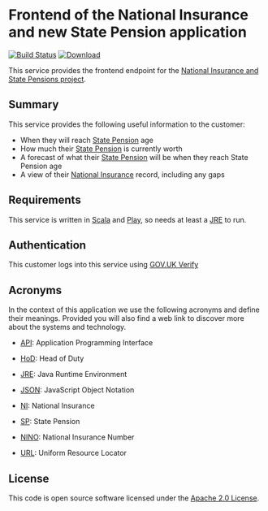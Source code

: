 Frontend of the National Insurance and new State Pension application
====================================================================

[![Build Status](https://travis-ci.org/hmrc/nisp-frontend.svg)](https://travis-ci.org/hmrc/nisp-frontend) [ ![Download](https://api.bintray.com/packages/hmrc/releases/nisp-frontend/images/download.svg) ](https://bintray.com/hmrc/releases/nisp-frontend/_latestVersion)

This service provides the frontend endpoint for the [National Insurance and State Pensions project](https://github.com/hmrc/nisp).

Summary
-----------

This service provides the following useful information to the customer:

* When they will reach [State Pension] age
* How much their [State Pension] is currently worth
* A forecast of what their [State Pension] will be when they reach State Pension age
* A view of their [National Insurance] record, including any gaps

Requirements
------------

This service is written in [Scala](http://www.scala-lang.org/) and [Play](http://playframework.com/), so needs at least a [JRE] to run.


Authentication
------------

This customer logs into this service using [GOV.UK Verify](https://www.gov.uk/government/publications/introducing-govuk-verify/introducing-govuk-verify)


Acronyms
---

In the context of this application we use the following acronyms and define their
meanings. Provided you will also find a web link to discover more about the systems
and technology.

* [API]: Application Programming Interface

* [HoD]: Head of Duty

* [JRE]: Java Runtime Environment

* [JSON]: JavaScript Object Notation

* [NI]: National Insurance

* [SP]: State Pension

* [NINO]: National Insurance Number

* [URL]: Uniform Resource Locator


License
---

This code is open source software licensed under the [Apache 2.0 License]("http://www.apache.org/licenses/LICENSE-2.0.html").


[NPS]: http://www.publications.parliament.uk/pa/cm201012/cmselect/cmtreasy/731/73107.htm
[HoD]: http://webarchive.nationalarchives.gov.uk/+/http://www.hmrc.gov.uk/manuals/sam/samglossary/samgloss249.htm
[NINO]: http://www.hmrc.gov.uk/manuals/nimmanual/nim39110.htm
[NI]: https://www.gov.uk/national-insurance/overview
[National Insurance]: https://www.gov.uk/national-insurance/overview
[JRE]: http://www.oracle.com/technetwork/java/javase/overview/index.html
[API]: https://en.wikipedia.org/wiki/Application_programming_interface
[URL]: https://en.wikipedia.org/wiki/Uniform_Resource_Locator
[State Pension]: https://www.gov.uk/new-state-pension/overview
[SP]: https://www.gov.uk/new-state-pension/overview
[JSON]: http://json.org/
